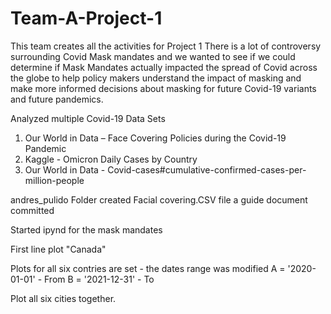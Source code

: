 # Team-A-Project-1
This team creates all the activities for Project 1
There is a lot of controversy surrounding Covid Mask mandates and we wanted to see if we could determine if Mask Mandates actually impacted the spread of Covid across the globe to help policy makers understand the impact of masking and make more informed decisions about masking for future Covid-19 variants and future pandemics. 

Analyzed multiple Covid-19 Data Sets
1.  Our World in Data – Face Covering Policies during the Covid-19 Pandemic
2.  Kaggle - Omicron Daily Cases by Country
3.  Our World in Data - Covid-cases#cumulative-confirmed-cases-per-million-people




andres_pulido Folder created
Facial covering.CSV file a guide document committed 

Started ipynd for the mask mandates

First line plot "Canada"

Plots for all six contries are set - the dates range was modified 
A = '2020-01-01' - From 
B = '2021-12-31' - To


Plot all six cities together.

